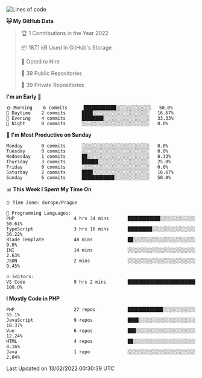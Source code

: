 <!--START_SECTION:waka-->
![Lines of code](https://img.shields.io/badge/From%20Hello%20World%20I%27ve%20Written-174%20Thousand%20lines%20of%20code-blue)

**🐱 My GitHub Data** 

> 🏆 1 Contributions in the Year 2022
 > 
> 📦 187.1 kB Used in GitHub's Storage 
 > 
> 💼 Opted to Hire
 > 
> 📜 39 Public Repositories 
 > 
> 🔑 39 Private Repositories  
 > 
**I'm an Early 🐤** 

```text
🌞 Morning    6 commits      ████████████░░░░░░░░░░░░░   50.0% 
🌆 Daytime    2 commits      ████░░░░░░░░░░░░░░░░░░░░░   16.67% 
🌃 Evening    4 commits      ████████░░░░░░░░░░░░░░░░░   33.33% 
🌙 Night      0 commits      ░░░░░░░░░░░░░░░░░░░░░░░░░   0.0%

```
📅 **I'm Most Productive on Sunday** 

```text
Monday       0 commits      ░░░░░░░░░░░░░░░░░░░░░░░░░   0.0% 
Tuesday      0 commits      ░░░░░░░░░░░░░░░░░░░░░░░░░   0.0% 
Wednesday    1 commits      ██░░░░░░░░░░░░░░░░░░░░░░░   8.33% 
Thursday     3 commits      ██████░░░░░░░░░░░░░░░░░░░   25.0% 
Friday       0 commits      ░░░░░░░░░░░░░░░░░░░░░░░░░   0.0% 
Saturday     2 commits      ████░░░░░░░░░░░░░░░░░░░░░   16.67% 
Sunday       6 commits      ████████████░░░░░░░░░░░░░   50.0%

```


📊 **This Week I Spent My Time On** 

```text
⌚︎ Time Zone: Europe/Prague

💬 Programming Languages: 
PHP                      4 hrs 34 mins       ████████████░░░░░░░░░░░░░   50.61% 
TypeScript               3 hrs 16 mins       █████████░░░░░░░░░░░░░░░░   36.22% 
Blade Template           48 mins             ██░░░░░░░░░░░░░░░░░░░░░░░   9.0% 
INI                      14 mins             ░░░░░░░░░░░░░░░░░░░░░░░░░   2.63% 
JSON                     2 mins              ░░░░░░░░░░░░░░░░░░░░░░░░░   0.45%

🔥 Editors: 
VS Code                  9 hrs 2 mins        █████████████████████████   100.0%

```

**I Mostly Code in PHP** 

```text
PHP                      27 repos            █████████████░░░░░░░░░░░░   55.1% 
JavaScript               9 repos             ████░░░░░░░░░░░░░░░░░░░░░   18.37% 
Vue                      6 repos             ███░░░░░░░░░░░░░░░░░░░░░░   12.24% 
HTML                     4 repos             ██░░░░░░░░░░░░░░░░░░░░░░░   8.16% 
Java                     1 repo              ░░░░░░░░░░░░░░░░░░░░░░░░░   2.04%

```



 Last Updated on 13/02/2022 00:30:39 UTC
<!--END_SECTION:waka-->
<!--
**AlexKratky/AlexKratky** is a ✨ _special_ ✨ repository because its `README.md` (this file) appears on your GitHub profile.

Here are some ideas to get you started:

- 🔭 I’m currently working on ...
- 🌱 I’m currently learning ...
- 👯 I’m looking to collaborate on ...
- 🤔 I’m looking for help with ...
- 💬 Ask me about ...
- 📫 How to reach me: ...
- 😄 Pronouns: ...
- ⚡ Fun fact: ...
-->

